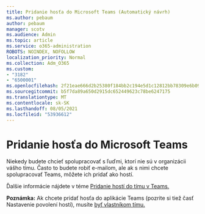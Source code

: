 ```yaml
---
title: Pridanie hosťa do Microsoft Teams (Automatický návrh)
ms.author: pebaum
author: pebaum
manager: scotv
ms.audience: Admin
ms.topic: article
ms.service: o365-administration
ROBOTS: NOINDEX, NOFOLLOW
localization_priority: Normal
ms.collection: Adm_O365
ms.custom:
- "3182"
- "6500001"
ms.openlocfilehash: 2f21eae666d2b25380f184bb2c194e5d1c12812bb78309e6b09f9f497163b8c8
ms.sourcegitcommit: b5f7da89a650d2915dc652449623c78be6247175
ms.translationtype: MT
ms.contentlocale: sk-SK
ms.lasthandoff: 08/05/2021
ms.locfileid: "53936612"
---
```

# <a name="add-a-guest-to-microsoft-teams"></a>Pridanie hosťa do Microsoft Teams

Niekedy budete chcieť spolupracovať s ľuďmi, ktorí nie sú v organizácii vášho tímu. Často to budete robiť e-mailom, ale ak s nimi chcete spolupracovať Teams, môžete ich pridať ako hostí.

Ďalšie informácie nájdete v téme [Pridanie hostí do tímu v Teams.](https://support.office.com/article/add-guests-to-a-team-in-teams-fccb4fa6-f864-4508-bdde-256e7384a14f#ID0EAABAAA=Desktop)

**Poznámka:** Ak chcete pridať hosťa do aplikácie Teams (pozrite si tiež časť Nastavenie povolení hostí), musíte [byť vlastníkom tímu.](https://support.office.com/article/set-guest-permissions-for-channels-in-teams-4756c468-2746-4bfd-a582-736d55fcc169)
